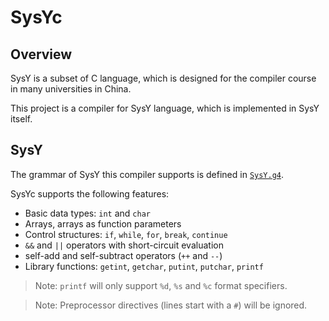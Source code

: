 # SysYc

## Overview

SysY is a subset of C language, which is designed for the compiler course in many universities in China.

This project is a compiler for SysY language, which is implemented in SysY itself.

## SysY

The grammar of SysY this compiler supports is defined in [`SysY.g4`](SysY.g4).

SysYc supports the following features:
- Basic data types: `int` and `char`
- Arrays, arrays as function parameters
- Control structures: `if`, `while`, `for`, `break`, `continue`
- `&&` and `||` operators with short-circuit evaluation
- self-add and self-subtract operators (`++` and `--`)
- Library functions: `getint`, `getchar`, `putint`, `putchar`, `printf` 

> Note: `printf` will only support `%d`, `%s` and `%c` format specifiers.

> Note: Preprocessor directives (lines start with a `#`) will be ignored.
